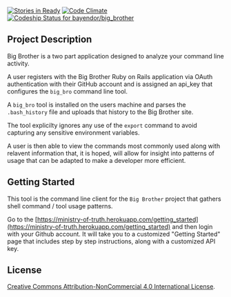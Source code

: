 [![Stories in Ready](https://badge.waffle.io/bayendor/big_brother.svg?label=ready&title=Ready)](http://waffle.io/bayendor/big_brother)
[![Code Climate](https://codeclimate.com/github/bayendor/big_brother/badges/gpa.svg)](https://codeclimate.com/github/bayendor/big_brother)
[ ![Codeship Status for bayendor/big_brother](https://codeship.com/projects/6753f780-ab00-0132-b9f4-42ab820675c2/status?branch=master)](https://codeship.com/projects/68179)

## Project Description

Big Brother is a two part application designed to analyze your command line activity.

A user registers with the Big Brother Ruby on Rails application via OAuth authentication with their GitHub account and is assigned an api_key that configures the `big_bro` command line tool.

A `big_bro` tool is installed on the users machine and parses the `.bash_history` file and uploads that history to the Big Brother site.

The tool explicilty ignores any use of the `export` command to avoid capturing any sensitive environment variables.

A user is then able to view the commands most commonly used along with relavent information that, it is hoped, will allow for insight into patterns of usage that can be adapted to make a developer more efficient.

## Getting Started

This tool is the command line client for the `Big Brother` project that gathers shell command / tool usage patterns.

Go to the [https://ministry-of-truth.herokuapp.com/getting_started](https://ministry-of-truth.herokuapp.com/getting_started) and then login with your Github account.  It will take you to a customized "Getting Started" page that includes step by step instructions, along with a customized API key.

## License
[Creative Commons Attribution-NonCommercial 4.0 International License](http://creativecommons.org/licenses/by-nc/4.0/deed.en_GB).
